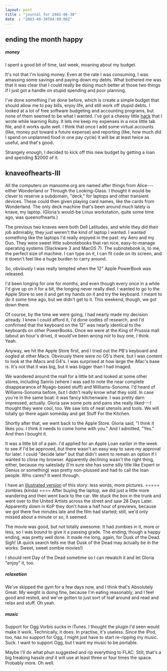 ```yaml
---
layout: post
title : "journal for 2003-06-30"
date  : "2003-06-30T04:00:00Z"
---
```



## ending the month happy

<h5>money</h5>I spent a good bit of time, last week, moaning about my budget.

It's not that I'm losing money.  Even at the rate I was consuming, I was amassing some savings and paying down my debts.  What bothered me was that it was clear that I could really be doing much better at those two things if I just got a handle on stupid spending and poor planning.

I've done something I've done before, which is create a simple budget that should allow me to pay bills, enjoy life, and still work off stupid debts.  I looked at a lot of free software budgeting and accounting programs, but none of them seemed to be what I wanted.  I've got a cheesy little <a href='/hacks/ruby'>hack</a> that I wrote while learning Ruby.  It lets me keep my expenses in a nice little tab file, and it works quite well.  I think that once I add some virtual accounts (like, money put toward a future expense) and reporting (like, how much did I spend on unplanned food in one pay cycle) it will be at least twice as useful, and that's good.

Strangely enough, I decided to kick off this new budget by getting a loan and spending $2000 of it.

## knaveofhearts-III

All the computers on manxome.org are named after things from Alice---either Wonderland or Through the Looking-Glass.  I thought it would be clever to reserve a subdomain, "deck," for laptops and other transient devices.  These could then given playing card names, like the cards from Wonderland.  The only deck machine that's been around much lately is knave, my laptop.  (Gloria's would-be Linux workstation, quite some time ago, was queenofhearts.)

The previous two knaves were both Dell Latitudes, and while they did their job admirably, they just weren't the kind of laptop I wanted.  I wanted something like the laptops I'd really enjoyed in the past:  my Aero and my Duo.  They were sweet little subnotebooks that ran nice, easy-to-manage operating systems (Slackware 3 and MacOS 7).  The subnotebook is, to me, the perfect size of machine.  I can type on it, I can fit code on its screen, and it doesn't feel like a huge burden to carry around.

So, obviously I was really tempted when the 12" Apple PowerBook was released.

I'd been longing for one for months, and even though every once in a while I'd give up on it for a bit, the longing never really died.  I wanted to go to the Apple Store to see it and get my hands on it and try the keyboard.  I meant to do it some time ago, but we didn't get to it.  This weekend, though, we got down there.

Of course, by the time we were going, I had nearly made my decision already.  I knew I could afford it, I'd done oodles of research, and I'd confirmed that the keyboard on the 12" was nearly identical to the keyboards on other PowerBooks. Once we were at the King of Prussia mall (about an hour's drive), it would've been wrong <em>not</em> to buy one, I think.  Yeah.

Anyway, we hit the Apple Store first, and I tried out the PB's keyboard and oogled at other Macs.  Obviously there were no G5's there, but I was content to look at the iMacs and G4's.  I was surprised at how large the iMac's base is. It's not that it was big, but it was bigger than I had imaged.

We wandered around the mall for a little bit and looked at some other stores, including Sanrio (where I was sad to note the near complete disappearance of Nyago-based stuff) and Williams-Sonoma.  I'd heard of Williams-Sonoma before, but I didn't really know what they sold.  In case you're in the same boat: it was fancy kitchenware.  I was pretty darn impressed, actually.  Gloria saw some pots and pans she really liked---I thought they were cool, too.  We saw lots of neat utensils and tools.  We will totally go there again someday and get Stuff For the Kitchen.

Shortly after that, we went back to the Apple Store.  Gloria said, "I think it likes you.  I think it needs to come home with you."  And I admitted, "Yes."  And then I bought it.

It was a little bit of a pain.  I'd applied for an Apple Loan earlier in the week to see if I'd be approved, but there wasn't an easy way to save my approval for later.  I could "decide later" but that didn't seem to remain an option if I wanted to close my browser.  Apparently declining wasn't the right thing, either, because my saleslady (I'm sure she has some silly title like Expert or Genius or something) was pretty non-plussed and had to call the loan people.  Who cares?  It went through.

I have an <a href='/images/hardware/knave'>illustrated version</a> of this story: less words, more pictures. ===== zombies (kinda) ==== After buying the laptop, we did just a little more wandering and then went back to the car.  We stuck the box in the trunk and went over to the United Artists across the street and saw 28 Days Later.  Apparently down in KoP they don't have a half hour of previews, because we got there five minutes late and the film had started; still, we'd only missed about a minute or so, it seemed.

The movie was good, but not totally awesome.  It had zombies in it, more or less, so I was bound to give it a passing grade.  The ending, though a happy ending, was pretty well done.  It made me long, again, for Dusk of the Dead. Sigh!  (A quick search tells me that Dusk of the Dead may actually be in the works.  Sweet, sweet zombie movies!)

I should rent Day of the Dead sometime so I can rewatch it and let Gloria "enjoy" it, too.<h5>relaxation</h5>We've skipped the gym for a few days now, and I think that's Absolutely Great. My weight is doing fine, because I'm eating reasonably, and I feel good and rested, and we've gotten to just sort of loaf around and read and relax and stuff.  Oh yeah.<h5>music</h5>Support for Ogg Vorbis sucks in iTunes.  I thought the plugin I'd seen would make it work.  Technically, it does.  In practise, it's useless.  Since the iPod, too, has no support for Ogg, I might just have to start re-ripping my music.  Suck.  I want to support Ogg, but I want my music to be portable.

Maybe I'll do what phun suggested and rip everything to FLAC.  Still, that's a big freaking hassle <em>and</em> it will use at least three or four times the space.  Probably more.  Oh well.

